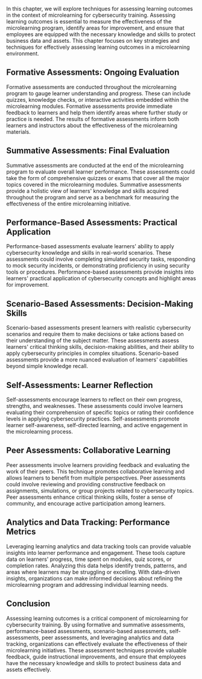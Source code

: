 
In this chapter, we will explore techniques for assessing learning outcomes in the context of microlearning for cybersecurity training. Assessing learning outcomes is essential to measure the effectiveness of the microlearning program, identify areas for improvement, and ensure that employees are equipped with the necessary knowledge and skills to protect business data and assets. This chapter focuses on key strategies and techniques for effectively assessing learning outcomes in a microlearning environment.

Formative Assessments: Ongoing Evaluation
-----------------------------------------

Formative assessments are conducted throughout the microlearning program to gauge learner understanding and progress. These can include quizzes, knowledge checks, or interactive activities embedded within the microlearning modules. Formative assessments provide immediate feedback to learners and help them identify areas where further study or practice is needed. The results of formative assessments inform both learners and instructors about the effectiveness of the microlearning materials.

Summative Assessments: Final Evaluation
---------------------------------------

Summative assessments are conducted at the end of the microlearning program to evaluate overall learner performance. These assessments could take the form of comprehensive quizzes or exams that cover all the major topics covered in the microlearning modules. Summative assessments provide a holistic view of learners' knowledge and skills acquired throughout the program and serve as a benchmark for measuring the effectiveness of the entire microlearning initiative.

Performance-Based Assessments: Practical Application
----------------------------------------------------

Performance-based assessments evaluate learners' ability to apply cybersecurity knowledge and skills in real-world scenarios. These assessments could involve completing simulated security tasks, responding to mock security incidents, or demonstrating proficiency in using security tools or procedures. Performance-based assessments provide insights into learners' practical application of cybersecurity concepts and highlight areas for improvement.

Scenario-Based Assessments: Decision-Making Skills
--------------------------------------------------

Scenario-based assessments present learners with realistic cybersecurity scenarios and require them to make decisions or take actions based on their understanding of the subject matter. These assessments assess learners' critical thinking skills, decision-making abilities, and their ability to apply cybersecurity principles in complex situations. Scenario-based assessments provide a more nuanced evaluation of learners' capabilities beyond simple knowledge recall.

Self-Assessments: Learner Reflection
------------------------------------

Self-assessments encourage learners to reflect on their own progress, strengths, and weaknesses. These assessments could involve learners evaluating their comprehension of specific topics or rating their confidence levels in applying cybersecurity practices. Self-assessments promote learner self-awareness, self-directed learning, and active engagement in the microlearning process.

Peer Assessments: Collaborative Learning
----------------------------------------

Peer assessments involve learners providing feedback and evaluating the work of their peers. This technique promotes collaborative learning and allows learners to benefit from multiple perspectives. Peer assessments could involve reviewing and providing constructive feedback on assignments, simulations, or group projects related to cybersecurity topics. Peer assessments enhance critical thinking skills, foster a sense of community, and encourage active participation among learners.

Analytics and Data Tracking: Performance Metrics
------------------------------------------------

Leveraging learning analytics and data tracking tools can provide valuable insights into learner performance and engagement. These tools capture data on learners' progress, time spent on modules, quiz scores, or completion rates. Analyzing this data helps identify trends, patterns, and areas where learners may be struggling or excelling. With data-driven insights, organizations can make informed decisions about refining the microlearning program and addressing individual learning needs.

Conclusion
----------

Assessing learning outcomes is a critical component of microlearning for cybersecurity training. By using formative and summative assessments, performance-based assessments, scenario-based assessments, self-assessments, peer assessments, and leveraging analytics and data tracking, organizations can effectively evaluate the effectiveness of their microlearning initiatives. These assessment techniques provide valuable feedback, guide instructional improvements, and ensure that employees have the necessary knowledge and skills to protect business data and assets effectively.
